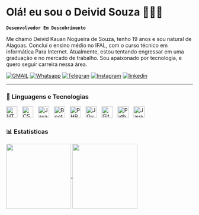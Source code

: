 # Olá! eu sou o Deivid Souza 👨🏽‍💻

**`Desenvolvedor Em Descobrimento`**

Me chamo Deivid Kauan Nogueira de Souza, tenho 19 anos e sou natural de Alagoas. Concluí o ensino médio no IFAL, com o curso técnico em informática Para Internet. Atualmente, estou tentando engressar em uma graduação e no mercado de trabalho. Sou apaixonado por tecnologia, e quero seguir carreira nessa área.


[![GMAIL](    https://img.shields.io/badge/Gmail-D14836?style=for-the-badge&logo=gmail&logoColor=white)](devdeivid5@gmail.com)
[![Whatsapp](https://img.shields.io/badge/WhatsApp-25D366?style=for-the-badge&logo=whatsapp&logoColor=white)](---)
[![Telegran](https://img.shields.io/badge/Telegram-2CA5E0?style=for-the-badge&logo=telegram&logoColor=white)](---)
[![Instagram](https://img.shields.io/badge/Instagram-E4405F?style=for-the-badge&logo=instagram&logoColor=white)](https://www.instagram.com/dev_deivid/profilecard/?igsh=aHFucW56MG9kZWxj)
[![linkedin](https://img.shields.io/badge/LinkedIn-0077B5?style=for-the-badge&logo=linkedin&logoColor=white)](https://www.linkedin.com/in/deivid-souza-066a8b331?utm_source=share&utm_campaign=share_via&utm_content=profile&utm_medium=android_app)


---

### 🤖 Linguagens e Tecnologias

<img 
    align="left" 
    alt="HTML"
    title="HTML" 
    width="30px" 
    style="padding-right: 10px;" 
    src="https://cdn.jsdelivr.net/gh/devicons/devicon@latest/icons/html5/html5-original.svg" 
/>
<img 
    align="left" 
    alt="CSS" 
    title="CSS"
    width="30px" 
    style="padding-right: 10px;" 
    src="https://cdn.jsdelivr.net/gh/devicons/devicon@latest/icons/css3/css3-original.svg" 
/>
<img 
    align="left" 
    alt="JavaScript" 
    title="JavaScript"
    width="30px" 
    style="padding-right: 10px;" 
    src="https://cdn.jsdelivr.net/gh/devicons/devicon@latest/icons/javascript/javascript-original.svg" 
/>
<img 
    align="left" 
    alt="Bootstrap"
    title="Bootstrap" 
    width="30px" 
    style="padding-right: 10px;" 
    src="https://cdn.jsdelivr.net/gh/devicons/devicon@latest/icons/bootstrap/bootstrap-original.svg" 
/>
<img 
    align="left" 
    alt="PHP" 
    title="PHP"
    width="30px" 
    style="padding-right: 10px;" 
    src="https://cdn.jsdelivr.net/gh/devicons/devicon@latest/icons/php/php-original.svg" 
/>
<img 
    align="left" 
    alt="JQuery" 
    title="JQuery"
    width="30px" 
    style="padding-right: 10px;" 
    src="https://cdn.jsdelivr.net/gh/devicons/devicon@latest/icons/jquery/jquery-original.svg" 
/>
<img 
    align="left" 
    alt="Git" 
    title="Git"
    width="30px" 
    style="padding-right: 10px;" 
    src="https://cdn.jsdelivr.net/gh/devicons/devicon@latest/icons/git/git-original.svg" 
/>
<img 
    align="left" 
    alt="Python" 
    title="Python"
    width="30px" 
    style="padding-right: 10px;" 
    src="https://cdn.jsdelivr.net/gh/devicons/devicon@latest/icons/python/python-original.svg" 
/>
<img 
    align="left" 
    alt="Java" 
    title="Java"
    width="30px" 
    style="padding-right: 10px;" 
    src="https://cdn.jsdelivr.net/gh/devicons/devicon@latest/icons/java/java-original.svg"      
/>

<br/>
<br/>

### 📊 Estatísticas

<a href="https://github.com/anuraghazra/github-readme-stats">
  <img height=175 align="center" src="https://github-readme-stats.vercel.app/api?username=Devdeivid28&show_icons=true&theme=dark" />
</a>
<a href="https://github.com/anuraghazra/convoychat">
  <img height=175 align="center" src="https://github-readme-stats.vercel.app/api/top-langs?username=Devdeivid28&layout=compact&langs_count=8&card_width=320&show_icons=true&theme=dark" />
</a>

